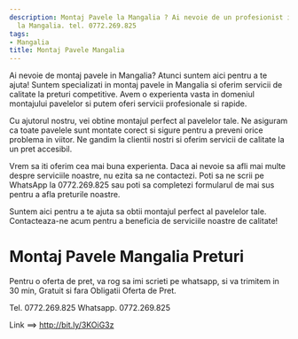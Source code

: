 ```yaml
---
description: Montaj Pavele la Mangalia ? Ai nevoie de un profesionist in Montaj Pavele
  la Mangalia. tel. 0772.269.825
tags:
- Mangalia
title: Montaj Pavele Mangalia
---
```



Ai nevoie de montaj pavele in Mangalia? Atunci suntem aici pentru a te ajuta! Suntem specializati in montaj pavele in Mangalia si oferim servicii de calitate la preturi competitive. Avem o experienta vasta in domeniul montajului pavelelor si putem oferi servicii profesionale si rapide.

Cu ajutorul nostru, vei obtine montajul perfect al pavelelor tale. Ne asiguram ca toate pavelele sunt montate corect si sigure pentru a preveni orice problema in viitor. Ne gandim la clientii nostri si oferim servicii de calitate la un pret accesibil.

Vrem sa iti oferim cea mai buna experienta. Daca ai nevoie sa afli mai multe despre serviciile noastre, nu ezita sa ne contactezi. Poti sa ne scrii pe WhatsApp la 0772.269.825 sau poti sa completezi formularul de mai sus pentru a afla preturile noastre.

Suntem aici pentru a te ajuta sa obtii montajul perfect al pavelelor tale. Contacteaza-ne acum pentru a beneficia de serviciile noastre de calitate!

# Montaj Pavele Mangalia Preturi
Pentru o oferta de pret, va rog sa imi scrieti pe whatsapp, si va trimitem in 30 min, Gratuit si fara Obligatii Oferta de Pret.

Tel. 0772.269.825
Whatsapp. 0772.269.825

Link ==> http://bit.ly/3KOiG3z